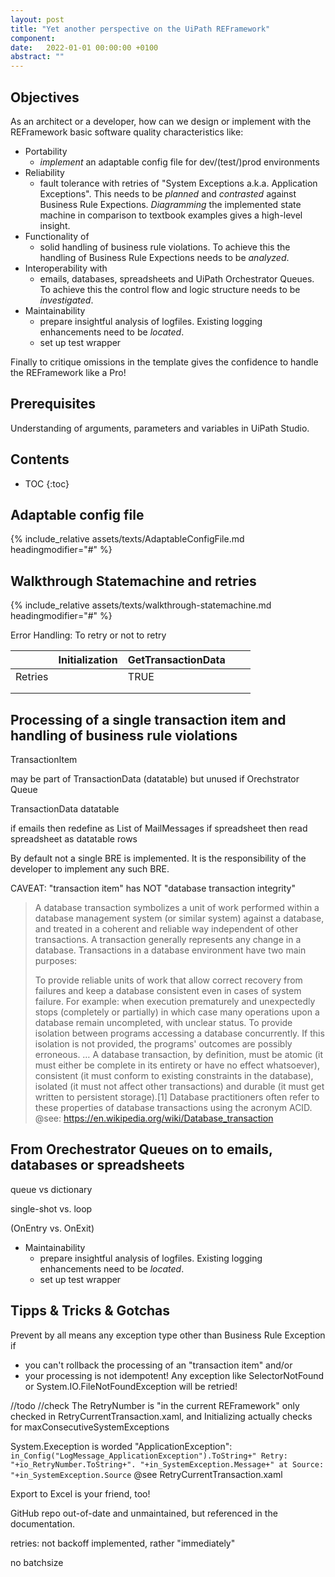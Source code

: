 ```yaml
---
layout: post
title: "Yet another perspective on the UiPath REFramework"
component: 
date:   2022-01-01 00:00:00 +0100
abstract: ""
---
```


## Objectives

As an architect or a developer, how can we design or implement with the REFramework basic software quality characteristics like:

- Portability
  - _implement_ an adaptable config file for dev/(test/)prod environments
- Reliability
  - fault tolerance with retries of "System Exceptions a.k.a. Application Exceptions". This needs to be _planned_ and _contrasted_ against Business Rule Expections. _Diagramming_ the implemented state machine in comparison to textbook examples gives a high-level insight.
- Functionality of
  - solid handling of business rule violations. To achieve this the handling of Business Rule Expections needs to be _analyzed_.
- Interoperability with
  - emails, databases, spreadsheets and UiPath Orchestrator Queues. To achieve this the control flow and logic structure needs to be _investigated_.
- Maintainability
  - prepare insightful analysis of logfiles. Existing logging enhancements need to be _located_.
  - set up test wrapper

Finally to critique omissions in the template gives the confidence to handle the REFramework like a Pro!


## Prerequisites

Understanding of arguments, parameters and variables in UiPath Studio.



## Contents

- TOC
{:toc}




## Adaptable config file

{% include_relative assets/texts/AdaptableConfigFile.md headingmodifier="#" %}




## Walkthrough Statemachine and retries

{% include_relative assets/texts/walkthrough-statemachine.md headingmodifier="#" %}

Error Handling: To retry or not to retry


|         | Initialization | GetTransactionData |   |   |
|---------|----------------|--------------------|---|---|
| Retries |                |        TRUE        |   |   |
|         |                |                    |   |   |
|         |                |                    |   |   |



## Processing of a single transaction item and handling of business rule violations

TransactionItem

may be part of TransactionData (datatable) but unused if Orechstrator Queue

TransactionData datatable

if emails then redefine as List of MailMessages
if spreadsheet then read spreadsheet as datatable rows

By default not a single BRE is implemented. It is the responsibility of the developer to implement any such BRE.


CAVEAT: "transaction item" has NOT "database transaction integrity"
> A database transaction symbolizes a unit of work performed within a database management system (or similar system) against a database, and treated in a coherent and reliable way independent of other transactions. A transaction generally represents any change in a database. Transactions in a database environment have two main purposes:
>
> To provide reliable units of work that allow correct recovery from failures and keep a database consistent even in cases of system failure. For example: when execution prematurely and unexpectedly stops (completely or partially) in which case many operations upon a database remain uncompleted, with unclear status.
> To provide isolation between programs accessing a database concurrently. If this isolation is not provided, the programs' outcomes are possibly erroneous.
> …
> A database transaction, by definition, must be atomic (it must either be complete in its entirety or have no effect whatsoever), consistent (it must conform to existing constraints in the database), isolated (it must not affect other transactions) and durable (it must get written to persistent storage).[1] Database practitioners often refer to these properties of database transactions using the acronym ACID.
> @see: https://en.wikipedia.org/wiki/Database_transaction



## From Orechestrator Queues on to emails, databases or spreadsheets

queue vs dictionary

single-shot vs. loop

(OnEntry vs. OnExit)



- Maintainability
  - prepare insightful analysis of logfiles. Existing logging enhancements need to be _located_.
  - set up test wrapper



## Tipps & Tricks & Gotchas

Prevent by all means any exception type other than Business Rule Exception if
- you can't rollback the processing of an "transaction item" and/or
- your processing is not idempotent!
Any exception like SelectorNotFound or System.IO.FileNotFoundException will be retried!


//todo
//check
The RetryNumber is "in the current REFramework" only checked in RetryCurrentTransaction.xaml, and Initializing actually checks for maxConsecutiveSystemExceptions

System.Exeception is worded "ApplicationException":
`in_Config("LogMessage_ApplicationException").ToString+" Retry: "+io_RetryNumber.ToString+". "+in_SystemException.Message+" at Source: "+in_SystemException.Source` @see RetryCurrentTransaction.xaml



Export to Excel is your friend, too!

GitHub repo out-of-date and unmaintained, but referenced in the documentation.

retries: not backoff implemented, rather "immediately"

no batchsize

